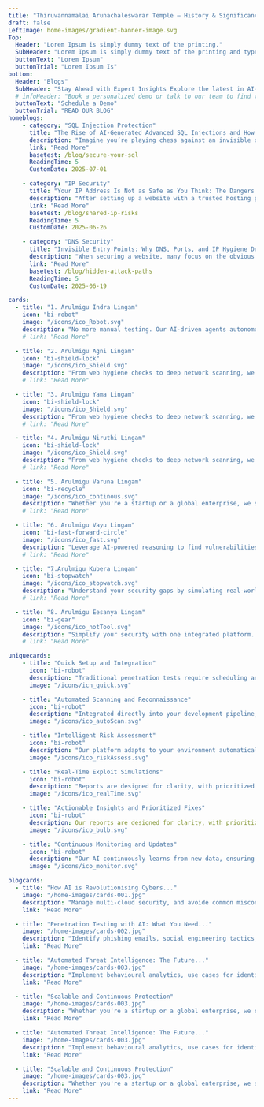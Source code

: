 ```yaml
---
title: "Thiruvannamalai Arunachaleswarar Temple – History & Significance"
draft: false
LeftImage: home-images/gradient-banner-image.svg
Top:
  Header: "Lorem Ipsum is simply dummy text of the printing."
  SubHeader: "Lorem Ipsum is simply dummy text of the printing and typesetting industry"
  buttonText: "Lorem Ipsum"
  buttonTrial: "Lorem Ipsum Is"
bottom:
  Header: "Blogs"
  SubHeader: "Stay Ahead with Expert Insights Explore the latest in AI-driven cybersecurity, best practices, and emerging threats"
  # infoHeader: "Book a personalized demo or talk to our team to find the right solution for your needs."
  buttonText: "Schedule a Demo"
  buttonTrial: "READ OUR BLOG"
homeblogs:
    - category: "SQL Injection Protection"
      title: "The Rise of AI-Generated Advanced SQL Injections and How LLMs Are Redefining Cyber Threats"
      description: "Imagine you’re playing chess against an invisible opponent, one that watches your every move, predicts your strategy, adapts in real time to counter you, and..."
      link: "Read More"
      basetest: /blog/secure-your-sql
      ReadingTime: 5
      CustomDate: 2025-07-01

    - category: "IP Security"
      title: "Your IP Address Is Not as Safe as You Think: The Dangers of Shared Hosting"
      description: "After setting up a website with a trusted hosting provider and securing it with HTTPS, it’s natural to assume your website is airtight."
      link: "Read More"
      basetest: /blog/shared-ip-risks
      ReadingTime: 5
      CustomDate: 2025-06-26

    - category: "DNS Security"
      title: "Invisible Entry Points: Why DNS, Ports, and IP Hygiene Define Web Security"
      description: "When securing a website, many focus on the obvious security aspects such as HTTPS, regular updates, and reputable hosting providers."
      link: "Read More"
      basetest: /blog/hidden-attack-paths
      ReadingTime: 5
      CustomDate: 2025-06-19

cards:
  - title: "1. Arulmigu Indra Lingam"
    icon: "bi-robot"
    image: "/icons/ico_Robot.svg"
    description: "No more manual testing. Our AI-driven agents autonomously perform comprehensive security assessments faster and more accurately than traditional methods."
    # link: "Read More"

  - title: "2. Arulmigu Agni Lingam"
    icon: "bi-shield-lock"
    image: "/icons/ico_Shield.svg"
    description: "From web hygiene checks to deep network scanning, we provide a complete picture of your digital security, identifying all potential entry points."
    # link: "Read More"

  - title: "3. Arulmigu Yama Lingam"
    icon: "bi-shield-lock"
    image: "/icons/ico_Shield.svg"
    description: "From web hygiene checks to deep network scanning, we provide a complete picture of your digital security, identifying all potential entry points."
    # link: "Read More"

  - title: "4. Arulmigu Niruthi Lingam"
    icon: "bi-shield-lock"
    image: "/icons/ico_Shield.svg"
    description: "From web hygiene checks to deep network scanning, we provide a complete picture of your digital security, identifying all potential entry points."
    # link: "Read More"

  - title: "5. Arulmigu Varuna Lingam"
    icon: "bi-recycle"
    image: "/icons/ico_continous.svg"
    description: "Whether you're a startup or a global enterprise, we scale to your needs and ensures continuous protection against evolving threats."
    # link: "Read More"

  - title: "6. Arulmigu Vayu Lingam"
    icon: "bi-fast-forward-circle"
    image: "/icons/ico_fast.svg"
    description: "Leverage AI-powered reasoning to find vulnerabilities faster, with more precision. Our platform provides real-time, prioritized results and actionable insights."
    # link: "Read More"

  - title: "7.Arulmigu Kubera Lingam"
    icon: "bi-stopwatch"
    image: "/icons/ico_stopwatch.svg"
    description: "Understand your security gaps by simulating real-world attacks. We test your defenses, helping you stay ahead of potential intrusions."
    # link: "Read More"

  - title: "8. Arulmigu Eesanya Lingam"
    icon: "bi-gear"
    image: "/icons/ico_notTool.svg"
    description: "Simplify your security with one integrated platform. We combine multiple security processes into a unified, easy-to-use solution."
    # link: "Read More"

uniquecards:
    - title: "Quick Setup and Integration"
      icon: "bi-robot"
      description: "Traditional penetration tests require scheduling and manual preparation. Our platform allows you to initiate tests instantly, whenever needed, without delays or waiting for a human expert."
      image: "/icons/icn_quick.svg"

    - title: "Automated Scanning and Reconnaissance"
      icon: "bi-robot"
      description: "Integrated directly into your development pipeline, our system performs regular, automated tests to ensure continuous security monitoring, keeping pace with rapid changes in your environment."
      image: "/icons/ico_autoScan.svg"

    - title: "Intelligent Risk Assessment"
      icon: "bi-robot"
      description: "Our platform adapts to your environment automatically, requiring no external configuration, scripts, or security expertise. It’s designed for immediate, plug-and-play functionality."
      image: "/icons/ico_riskAssess.svg"

    - title: "Real-Time Exploit Simulations"
      icon: "bi-robot"
      description: "Reports are designed for clarity, with prioritized vulnerabilities based on severity, potential impact, and exploitability. Each report includes concise steps for remediation, enabling efficient response times."
      image: "/icons/ico_realTime.svg"

    - title: "Actionable Insights and Prioritized Fixes"
      icon: "bi-robot"
      description: Our reports are designed for clarity, with prioritized vulnerabilities based on severity, potential impact, and exploitability. Each report includes concise steps for remediation, enabling efficient response times."
      image: "/icons/ico_bulb.svg"

    - title: "Continuous Monitoring and Updates"
      icon: "bi-robot"
      description: "Our AI continuously learns from new data, ensuring that your security measures evolve alongside emerging threats. This proactive approach keeps you one step ahead of potential attacks."
      image: "/icons/ico_monitor.svg"

blogcards:
  - title: "How AI is Revolutionising Cybers..."
    image: "/home-images/cards-001.jpg"
    description: "Manage multi-cloud security, and avoide common misconfigurations..."
    link: "Read More"

  - title: "Penetration Testing with AI: What You Need..."
    image: "/home-images/cards-002.jpg"
    description: "Identify phishing emails, social engineering tactics, and tools to prevent phishing attacks..."
    link: "Read More"

  - title: "Automated Threat Intelligence: The Future..."
    image: "/home-images/cards-003.jpg"
    description: "Implement behavioural analytics, use cases for identifying insider threats, and the ethical implications of monitoring..."
    link: "Read More"

  - title: "Scalable and Continuous Protection"
    image: "/home-images/cards-003.jpg"
    description: "Whether you're a startup or a global enterprise, we scale to your needs and ensures continuous protection against evolving threats."
    link: "Read More"

  - title: "Automated Threat Intelligence: The Future..."
    image: "/home-images/cards-003.jpg"
    description: "Implement behavioural analytics, use cases for identifying insider threats, and the ethical implications of monitoring..."
    link: "Read More"

  - title: "Scalable and Continuous Protection"
    image: "/home-images/cards-003.jpg"
    description: "Whether you're a startup or a global enterprise, we scale to your needs and ensures continuous protection against evolving threats."
    link: "Read More"
---
```

